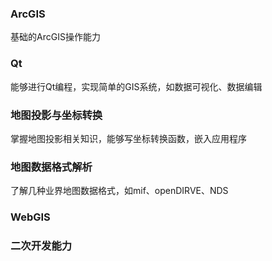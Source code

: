 ### ArcGIS

基础的ArcGIS操作能力

### Qt

能够进行Qt编程，实现简单的GIS系统，如数据可视化、数据编辑

### 地图投影与坐标转换

掌握地图投影相关知识，能够写坐标转换函数，嵌入应用程序

### 地图数据格式解析

了解几种业界地图数据格式，如mif、openDIRVE、NDS

### WebGIS

### 二次开发能力